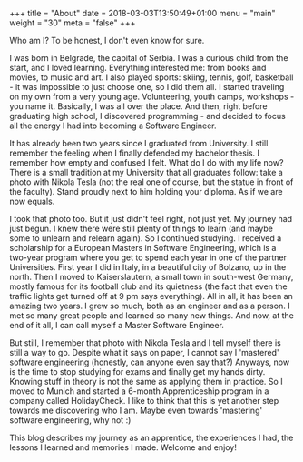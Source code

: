 +++
title = "About"
date = 2018-03-03T13:50:49+01:00
menu = "main" 
weight = "30" 
meta = "false" 
+++

Who am I? To be honest, I don't even know for sure. 

I was born in Belgrade, the capital of Serbia. I was a curious child from the start, and I loved learning. Everything interested me: from books and movies, to music and art. I also played sports: skiing, tennis, golf, basketball - it was impossible to just choose one, so I did them all. I started traveling on my own from a very young age. Volunteering, youth camps, workshops - you name it. Basically, I was all over the place. And then, right before graduating high school, I discovered programming - and decided to focus all the energy I had into becoming a Software Engineer.

It has already been two years since I graduated from University. I still remember the feeling when I finally defended my bachelor thesis. I remember how empty and confused I felt. What do I do with my life now? There is a small tradition at my University that all graduates follow: take a photo with Nikola Tesla (not the real one of course, but the statue in front of the faculty). Stand proudly next to him holding your diploma. As if we are now equals. 

I took that photo too. But it just didn't feel right, not just yet. My journey had just begun. I knew there were still plenty of things to learn (and maybe some to unlearn and relearn again). So I continued studying. I received a scholarship for a European Masters in Software Engineering, which is a two-year program where you get to spend each year in one of the partner Universities. First year I did in Italy, in a beautiful city of Bolzano, up in the north. Then I moved to Kaiserslautern, a small town in south-west Germany, mostly famous for its football club and its quietness (the fact that even the traffic lights get turned off at 9 pm says everything). All in all, it has been an amazing two years. I grew so much, both as an engineer and as a person. I met so many great people and learned so many new things. And now, at the end of it all, I can call myself a Master Software Engineer.

But still, I remember that photo with Nikola Tesla and I tell myself there is still a way to go. Despite what it says on paper, I cannot say I 'mastered' software engineering (honestly, can anyone even say that?) Anyways, now is the time to stop studying for exams and finally get my hands dirty. Knowing stuff in theory is not the same as applying them in practice. So I moved to Munich and started a 6-month Apprenticeship program in a company called HolidayCheck. I like to think that this is yet another step towards me discovering who I am. Maybe even towards 'mastering' software engineering, why not :)

This blog describes my journey as an apprentice, the experiences I had, the lessons I learned and memories I made. Welcome and enjoy!
